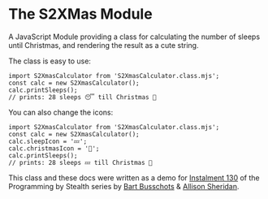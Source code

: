 # The S2XMas Module

A JavaScript Module providing a class for calculating the number of sleeps until Christmas, and rendering the result as a cute string.

The class is easy to use:

```
import S2XmasCalculator from 'S2XmasCalculator.class.mjs';
const calc = new S2XmasCalculator();
calc.printSleeps();
// prints: 28 sleeps 😴 till Christmas 🎄
```

You can also change the icons:

```
import S2XmasCalculator from 'S2XmasCalculator.class.mjs';
const calc = new S2XmasCalculator();
calc.sleepIcon = '💤';
calc.christmasIcon = '🎅';
calc.printSleeps();
// prints: 28 sleeps 💤 till Christmas 🎅
```

This class and these docs were written as a demo for [Instalment 130](https://pbs.bartificer.net/pbs130) of the Programming by Stealth series by [Bart Busschots](https://bartb.ie/) & [Allison Sheridan](https://podfeet.com).